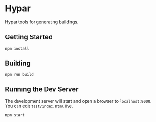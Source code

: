 # Hypar
Hypar tools for generating buildings.

## Getting Started
```
npm install
```

## Building
```
npm run build
````

## Running the Dev Server
The development server will start and open a browser to `localhost:9000`. You can edit `test/index.html` live.  
```
npm start
```